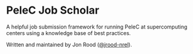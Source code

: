 # PeleC Job Scholar

A helpful job submission framework for running PeleC at supercomputing centers using a knowledge base of best practices.

Written and maintained by Jon Rood ([@jrood-nrel](https://github.com/jrood-nrel)).
